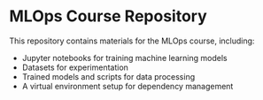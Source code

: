 # MLOps Course Repository

This repository contains materials for the MLOps course, including:
- Jupyter notebooks for training machine learning models
- Datasets for experimentation
- Trained models and scripts for data processing
- A virtual environment setup for dependency management